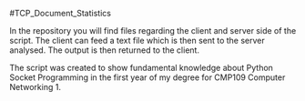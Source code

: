 #TCP_Document_Statistics

In the repository you will find files regarding the client and server side of the script.
The client can feed a text file which is then sent to the server analysed. The output is then returned to the client.

The script was created to show fundamental knowledge about Python Socket Programming in the first year of my degree for CMP109 Computer Networking 1.
